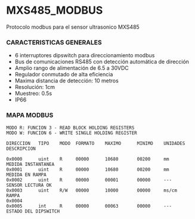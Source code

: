 # MXS485_MODBUS
   Protocolo modbus para el sensor ultrasonico MXS485

### CARACTERISTICAS GENERALES
  - 6 interruptores dipswitch para direccionamiento modbus
  - Bus de comunicaciones RS485 con detección automática de dirección
  - Amplio rango de alimentación de 6.5 a 30VDC
  - Regulador conmutado de alta eficiencia
  - Maxima distancia de detección: 10 metros
  - Resolución: 1cm
  - Muestreo: 0.5s
  - IP66
  
### MAPA MODBUS
    MODO R: FUNCION 3 - READ BLOCK HOLDING REGISTERS
    MODO W: FUNCION 6 - WRITE SINGLE HOLDING REGISTER
    
    DIRECCION   TIPO    MODO  FORMATO    MAXIMO      MINIMO    UNIDADES    DESCRIPCION
  
    0x0000      uint    R     00000      10680       00200     mm          MEDIDA INSTANTANEA
    0x0001      uint    R     00000      10680       00200     mm          MEDIDA EN RAMPA 
    0x0002      uint    R     00000      00001       00000     ---         SENSOR LECTURA OK
    0x0003      uint    R/W   00000      10000       00000     ms/cm       RAMPA
    0x0004        
    0x0005      int     R     00000      00063       00000     ---         ESTADO DEL DIPSWITCH

